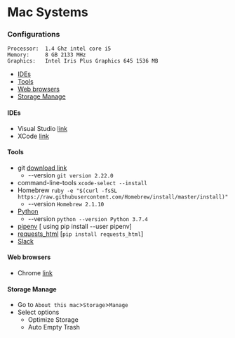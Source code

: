 # Mac Systems

### Configurations
```
Processor:	1.4 Ghz intel core i5
Memory: 	8 GB 2133 MHz
Graphics: 	Intel Iris Plus Graphics 645 1536 MB
```
+ [IDEs](#IDEs)
+ [Tools](#Tools)
+ [Web browsers](#Web-browsers)
+ [Storage Manage](#Storage-Manage)

#### IDEs
+ Visual Studio [link](https://code.visualstudio.com/docs/?dv=osx)
+ XCode [link](https://developer.apple.com/xcode/)

#### Tools
+ git [download link](https://git-scm.com)
    + --version ```git version 2.22.0```
+ command-line-tools ``` xcode-select --install ```
+ Homebrew ```ruby -e "$(curl -fsSL https://raw.githubusercontent.com/Homebrew/install/master/install)"``` 
    + --version ```Homebrew 2.1.10```
+ [Python](python_install.md)
    + --version ```python --version Python 3.7.4```    
+ [pipenv]() [ using pip install --user pipenv]
+ [requests_html]() [```pip install requests_html```]
+ [Slack](https://apps.apple.com/app/slack/id803453959?ls=1&mt=12)

#### Web browsers 
+ Chrome [link](https://www.google.com/chrome/thank-you.html?brand=CHBD&statcb=0&installdataindex=empty)

#### Storage Manage
+ Go to `About this mac`>`Storage`>`Manage`
+ Select options 
    + Optimize Storage
    + Auto Empty Trash